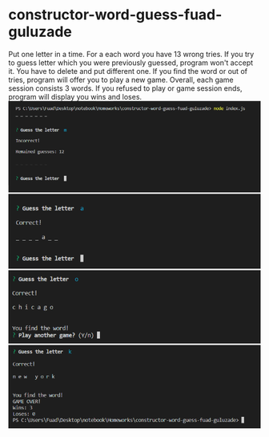 # constructor-word-guess-fuad-guluzade
Put one letter in a time.
For a each word you have 13 wrong tries.
If you try to guess letter which you were previously guessed, program won't accept it. You have to delete and put different one.
If you find the word or out of tries, program will offer you to play a new game. Overall, each game session consists 3 words.
If you refused to play or game session ends, program will display you wins and loses.
![user_input_incorrect_input](./images/c1.PNG)![user_input_correct_input](./images/c2.PNG)![word-guessed](./images/c3.PNG)![game_over](./images/c4.PNG)